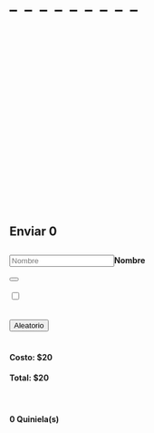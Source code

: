 <html class="hydrated" lang="en"><head> <meta charset="UTF-8"><style data-styles="">ion-icon{visibility:hidden}.hydrated{visibility:inherit}</style> <meta name="viewport" content="width=device-width, initial-scale=1.0, user-scalable=no"> <title>Quiniela bingo</title> <link href="https://fonts.googleapis.com/css2?family=Roboto&amp;display=swap" rel="stylesheet"> <link rel="stylesheet" href="styles.css"> <link rel="icon" href="icon.jpg"> <link rel="apple-touch-icon" href="icon.jpg"> <link rel="shortcut icon" href="icon.jpg" type="image/x-icon"> <script src="main1.js"></script><script type="module" src="https://unpkg.com/ionicons@5.1.2/dist/ionicons/ionicons.esm.js" data-stencil-namespace="ionicons"></script><script nomodule="" src="https://unpkg.com/ionicons@5.1.2/dist/ionicons/ionicons.js" data-stencil-namespace="ionicons"></script></head><body> <br> <br> <div class="quiniela" id="quiniela" style="height: 375px;"> <div class="aux"><h3 onclick="clean()"><ion-icon name="close-outline" role="img" class="md hydrated" aria-label="close outline"></ion-icon></h3></div> <div class="partido"> <span id="L1" onclick="selection(this)"></span> <div id="_"></div> <span id="E1" onclick="selection(this)"></span> <div id="_"></div> <span id="V1" onclick="selection(this)"></span> </div> <div class="partido"> <span id="L2" onclick="selection(this)"></span> <div id="_"></div> <span id="E2" onclick="selection(this)"></span> <div id="_"></div> <span id="V2" onclick="selection(this)"></span> </div> <div class="partido"> <span id="L3" onclick="selection(this)"></span> <div id="_"></div> <span id="E3" onclick="selection(this)"></span> <div id="_"></div> <span id="V3" onclick="selection(this)"></span> </div> <div class="partido"> <span id="L4" onclick="selection(this)"></span> <div id="_"></div> <span id="E4" onclick="selection(this)"></span> <div id="_"></div> <span id="V4" onclick="selection(this)"></span> </div> <div class="partido"> <span id="L5" onclick="selection(this)"></span> <div id="_"></div> <span id="E5" onclick="selection(this)"></span> <div id="_"></div> <span id="V5" onclick="selection(this)"></span> </div> <div class="partido"> <span id="L6" onclick="selection(this)"></span> <div id="_"></div> <span id="E6" onclick="selection(this)"></span> <div id="_"></div> <span id="V6" onclick="selection(this)"></span> </div> <div class="partido"> <span id="L7" onclick="selection(this)"></span> <div id="_"></div> <span id="E7" onclick="selection(this)"></span> <div id="_"></div> <span id="V7" onclick="selection(this)"></span> </div> <div class="partido"> <span id="L8" onclick="selection(this)"></span> <div id="_"></div> <span id="E8" onclick="selection(this)"></span> <div id="_"></div> <span id="V8" onclick="selection(this)"></span> </div> <div class="partido"> <span id="L9" onclick="selection(this)"></span> <div id="_"></div> <span id="E9" onclick="selection(this)"></span> <div id="_"></div> <span id="V9" onclick="selection(this)"></span> </div> <h1 id="text">_&nbsp;&nbsp;_&nbsp;&nbsp;_&nbsp;&nbsp;_&nbsp;&nbsp;_&nbsp;&nbsp;_&nbsp;&nbsp;_&nbsp;&nbsp;_&nbsp;&nbsp;_</h1> </div> <div class="botonera"> <h2 class="botonenviar" onclick="send()"> Enviar <span>0</span></h2> <h2 id="botonlisto" onclick="save()"><ion-icon name="add-outline" role="img" class="md hydrated" aria-label="add outline"></ion-icon></h2> <h2 id="botonborrar" onclick="deleteall()"><ion-icon name="trash-outline" id="trash" role="img" class="md hydrated" aria-label="trash outline"></ion-icon></h2> <h4><input id="nombre" type="text" placeholder="Nombre" maxlength="20" spellcheck="false">Nombre</h4><button id="ultimonombre" onclick="clearname()"><ion-icon name="backspace" role="img" class="md hydrated" aria-label="backspace"></ion-icon></button> <br><br> <input type="checkbox" id="checkcombinaciones" onclick="allowcombination()"><h6> <ion-icon name="apps" role="img" class="md hydrated" aria-label="apps"></ion-icon></h6> <button onclick="random()">Aleatorio</button> <script src="https://unpkg.com/ionicons@5.1.2/dist/ionicons.js"></script> <br><br> </div> <div> <h4 id="costo">Costo: $20</h4><h4 id="total">Total: $20</h4><br> </div> <div> <h4 id="numquinielas">0 Quiniela(s)</h4> </div> <br> <div class="display"> <p id="display"></p> </div> <!--<button id="undo" onclick="remove()"><ion-icon name="arrow-undo-outline"></ion-icon></button>--> <br></body></html>

